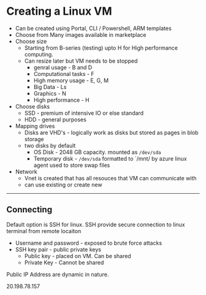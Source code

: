 # Creating a Linux VM

- Can be created using Portal, CLI / Powershell, ARM templates
- Choose from Many images available in marketplace
- Choose size
  - Starting from B-series (testing) upto H for High performance computing.
  - Can resize later but VM needs to be stopped
    - genral usage - B and D
    - Computational tasks - F
    - High memory usage - E, G, M
    - Big Data - Ls
    - Graphics - N
    - High performance - H
- Choose disks
  - SSD - premium of intensive IO or else standard
  - HDD - general purposes
- Mapping drives
  - Disks are VHD's - logically work as disks but stored as pages in blob storage
  - two disks by default
    - OS Disk - 2048 GB capacity. mounted as `/dev/sda`
    - Temporary disk - `/dev/sda` formatted to `/mnt/ by azure linux agent used to store swap files
- Network
  - Vnet is created that has all resouces that VM can communicate with
  - can use existing or create new

---

## Connecting

Default option is SSH for linux. SSH provide secure connection to linux terminal from remote locaiton

- Username and password - exposed to brute force attacks
- SSH key pair - public private keys
  - Public key - placed on VM. Can be shared
  - Private Key - Cannot be shared

Public IP Address are dynamic in nature.

20.198.78.157
